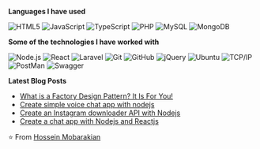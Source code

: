 **Languages I have used**

![HTML5](https://img.shields.io/badge/-HTML5-000000?style=flat&logo=HTML5)
![JavaScript](https://img.shields.io/badge/-JavaScript-000000?style=flat&logo=javascript)
![TypeScript](https://img.shields.io/badge/-TypeScript-000000?style=flat&logo=typescript&logoColor=007ACC)
![PHP](https://img.shields.io/badge/-PHP-000000?style=flat&logo=php)
![MySQL](https://img.shields.io/badge/-MySQL-000000?style=flat&logo=MySQL)
![MongoDB](https://img.shields.io/badge/-MongoDB-000000?style=flat&logo=mongodb)

**Some of the technologies I have worked with**

![Node.js](https://img.shields.io/badge/-Node.js-000000?style=flat&logo=node.js&logoColor=339933)
![React](https://img.shields.io/badge/-React-000000?style=flat&logo=React&logoColor=61DAFB)
![Laravel](https://img.shields.io/badge/-Laravel-000000?style=flat&logo=laravel)
![Git](https://img.shields.io/badge/-Git-000000?style=flat&logo=git&logoColor=F05032)
![GitHub](https://img.shields.io/badge/-GitHub-000000?style=flat&logo=github&logoColor=FFFFFF)
![jQuery](https://img.shields.io/badge/-jQuery-000000?style=flat&logo=jQuery&logoColor=0769AD)
![Ubuntu](https://img.shields.io/badge/-Ubuntu-000000?style=flat&logo=ubuntu&logoColor=FCC624)
![TCP/IP](https://img.shields.io/badge/-TCP/IP-000000?style=flat&logo=cisco&logoColor=white)
![PostMan](https://img.shields.io/badge/-postman-000000?style=flat&logo=postman&logoColor=1575F9)
![Swagger](https://img.shields.io/badge/-swagger-000000?style=flat&logo=swagger&logoColor=1575F9)

**Latest Blog Posts**
<!-- BLOG-POST-LIST:START -->
- [What is a Factory Design Pattern? It Is For You!](https://dev.to/hosseinmobarakian/what-is-a-factory-design-pattern-it-is-for-you-1ka6)
- [Create simple voice chat app with nodejs](https://dev.to/hosseinmobarakian/create-simple-voice-chat-app-with-nodejs-1b70)
- [Create an Instagram downloader API with Nodejs](https://dev.to/hosseinmobarakian/create-an-instagram-downloader-api-with-nodejs-254p)
- [Create a chat app with Nodejs and Reactjs](https://dev.to/hosseinmobarakian/create-a-chat-app-with-nodejs-and-reactjs-4d3d)

<!-- BLOG-POST-LIST:END -->

⭐️ From [Hossein Mobarakian](https://github.com/hosseinmobarakian)
